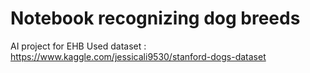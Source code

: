 # Notebook recognizing dog breeds
AI project for EHB
Used dataset : https://www.kaggle.com/jessicali9530/stanford-dogs-dataset
